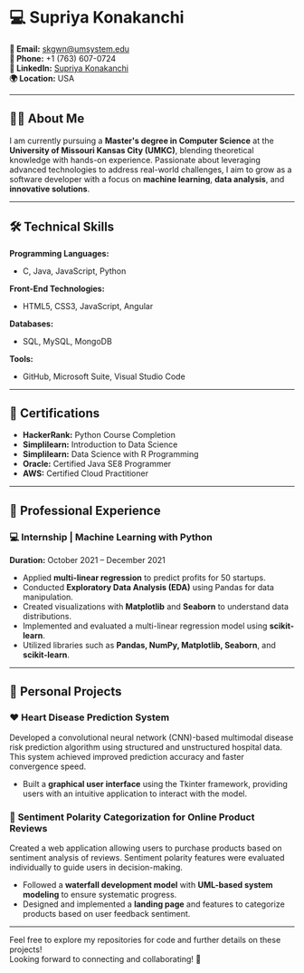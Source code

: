 # 💻 Supriya Konakanchi

**📧 Email:** skgwn@umsystem.edu  
**📱 Phone:** +1 (763) 607-0724  
**🔗 LinkedIn:** [Supriya Konakanchi](https://www.linkedin.com/in/supriya-konakanchi-b5652424a)  
**🌍 Location:** USA  

---

## 👩‍🎓 About Me
I am currently pursuing a **Master's degree in Computer Science** at the **University of Missouri Kansas City (UMKC)**, blending theoretical knowledge with hands-on experience. Passionate about leveraging advanced technologies to address real-world challenges, I aim to grow as a software developer with a focus on **machine learning**, **data analysis**, and **innovative solutions**.  

---

## 🛠️ Technical Skills

**Programming Languages:**  
- C, Java, JavaScript, Python  

**Front-End Technologies:**  
- HTML5, CSS3, JavaScript, Angular  

**Databases:**  
- SQL, MySQL, MongoDB  

**Tools:**  
- GitHub, Microsoft Suite, Visual Studio Code  

---

## 📜 Certifications

- **HackerRank:** Python Course Completion  
- **Simplilearn:** Introduction to Data Science  
- **Simplilearn:** Data Science with R Programming  
- **Oracle:** Certified Java SE8 Programmer  
- **AWS:** Certified Cloud Practitioner  

---

## 💼 Professional Experience

### 💻 **Internship | Machine Learning with Python**  
**Duration:** October 2021 – December 2021  
- Applied **multi-linear regression** to predict profits for 50 startups.  
- Conducted **Exploratory Data Analysis (EDA)** using Pandas for data manipulation.  
- Created visualizations with **Matplotlib** and **Seaborn** to understand data distributions.  
- Implemented and evaluated a multi-linear regression model using **scikit-learn**.  
- Utilized libraries such as **Pandas, NumPy, Matplotlib, Seaborn**, and **scikit-learn**.

---

## 📂 Personal Projects

### ❤️ **Heart Disease Prediction System**  
Developed a convolutional neural network (CNN)-based multimodal disease risk prediction algorithm using structured and unstructured hospital data. This system achieved improved prediction accuracy and faster convergence speed.  
- Built a **graphical user interface** using the Tkinter framework, providing users with an intuitive application to interact with the model.

### 🌟 **Sentiment Polarity Categorization for Online Product Reviews**  
Created a web application allowing users to purchase products based on sentiment analysis of reviews. Sentiment polarity features were evaluated individually to guide users in decision-making.  
- Followed a **waterfall development model** with **UML-based system modeling** to ensure systematic progress.  
- Designed and implemented a **landing page** and features to categorize products based on user feedback sentiment.

---

Feel free to explore my repositories for code and further details on these projects!  
Looking forward to connecting and collaborating! 🚀

